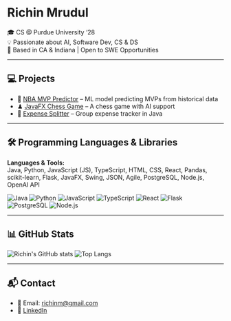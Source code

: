 # Richin Mrudul

🎓 CS @ Purdue University ‘28  
💡 Passionate about AI, Software Dev, CS & DS  
📍 Based in CA & Indiana | Open to SWE Opportunities

---

## 💻 Projects 

- 🔮 [NBA MVP Predictor](https://github.com/richinmrudul/nba-mvp-predictor) – ML model predicting MVPs from historical data
- ♟ [JavaFX Chess Game](https://github.com/richinmrudul/Chess-Game-Java) – A chess game with AI support
- 💸 [Expense Splitter](https://github.com/richinmrudul/ExpenseSplitter) – Group expense tracker in Java

---

## 🛠️ Programming Languages & Libraries

**Languages & Tools:**  
Java, Python, JavaScript (JS), TypeScript, HTML, CSS, React, Pandas, scikit-learn, Flask, JavaFX, Swing, JSON, Agile, PostgreSQL, Node.js, OpenAI API

![Java](https://img.shields.io/badge/Java-ED8B00?style=for-the-badge&logo=java&logoColor=white)
![Python](https://img.shields.io/badge/Python-3776AB?style=for-the-badge&logo=python&logoColor=white)
![JavaScript](https://img.shields.io/badge/JavaScript-F7DF1E?style=for-the-badge&logo=javascript&logoColor=black)
![TypeScript](https://img.shields.io/badge/TypeScript-3178C6?style=for-the-badge&logo=typescript&logoColor=white)
![React](https://img.shields.io/badge/React-20232A?style=for-the-badge&logo=react&logoColor=61DAFB)
![Flask](https://img.shields.io/badge/Flask-000000?style=for-the-badge&logo=flask&logoColor=white)
![PostgreSQL](https://img.shields.io/badge/PostgreSQL-336791?style=for-the-badge&logo=postgresql&logoColor=white)
![Node.js](https://img.shields.io/badge/Node.js-339933?style=for-the-badge&logo=nodedotjs&logoColor=white)

---

## 📊 GitHub Stats

![Richin's GitHub stats](https://github-readme-stats.vercel.app/api?username=richinmrudul&show_icons=true&theme=dark)
![Top Langs](https://github-readme-stats.vercel.app/api/top-langs/?username=richinmrudul&layout=compact&theme=dark)

---

## 📬 Contact

- 📧 Email: richinm@gmail.com  
- 💼 [LinkedIn](https://www.linkedin.com/in/richin-mrudul-227b67261/)
